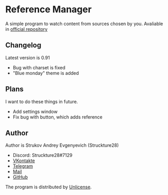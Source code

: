 # Reference Manager
A simple program to watch content from sources chosen by you.
Avaliable in [official repository](https://www.github.com/Struckture28/reference_manager)

## Changelog
Latest version is 0.91
* Bug with charset is fixed
* "Blue monday" theme is added

## Plans
I want to do these things in future.
* Add settings window
* Fix bug with button, which adds reference

## Author
Author is Strukov Andrey Evgenyevich (Struckture28)

* Discord: Struckture28#7129
* [VKontakte](https://www.vk.com/struckture28)
* [Telegram](https://www.t.me/struckture28)
* [Mail](mailto:dufalak.strukov@yandex.ru)
* [GitHub](https://www.github.com/Struckture28)

The program is distributed by [Unlicense](https://www.unlicense.org).
